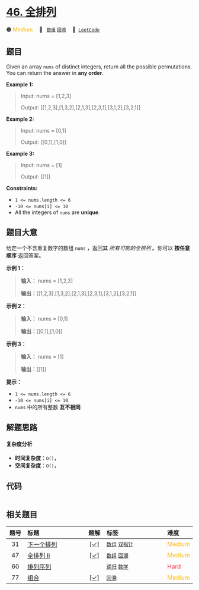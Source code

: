 # [46. 全排列](https://leetcode.com/problems/permutations)

🟠 <font color=#ffb800>Medium</font>&emsp; 🔖&ensp; [`数组`](/tag/array.md) [`回溯`](/tag/backtracking.md)&emsp; 🔗&ensp;[`LeetCode`](https://leetcode.com/problems/permutations)

## 题目

Given an array `nums` of distinct integers, return all the possible
permutations. You can return the answer in **any order**.



**Example 1:**

> Input: nums = [1,2,3]
> 
> Output: [[1,2,3],[1,3,2],[2,1,3],[2,3,1],[3,1,2],[3,2,1]]

**Example 2:**

> Input: nums = [0,1]
> 
> Output: [[0,1],[1,0]]

**Example 3:**

> Input: nums = [1]
> 
> Output: [[1]]

**Constraints:**

  * `1 <= nums.length <= 6`
  * `-10 <= nums[i] <= 10`
  * All the integers of `nums` are **unique**.


## 题目大意

给定一个不含重复数字的数组 `nums` ，返回其 _所有可能的全排列_ 。你可以 **按任意顺序** 返回答案。



**示例 1：**

> 
> 
> 
> 
> 
> **输入：** nums = [1,2,3]
> 
> **输出：**[[1,2,3],[1,3,2],[2,1,3],[2,3,1],[3,1,2],[3,2,1]]
> 
> 

**示例 2：**

> 
> 
> 
> 
> 
> **输入：** nums = [0,1]
> 
> **输出：**[[0,1],[1,0]]
> 
> 

**示例 3：**

> 
> 
> 
> 
> 
> **输入：** nums = [1]
> 
> **输出：**[[1]]
> 
> 



**提示：**

  * `1 <= nums.length <= 6`
  * `-10 <= nums[i] <= 10`
  * `nums` 中的所有整数 **互不相同**


## 解题思路

#### 复杂度分析

- **时间复杂度**：`O()`，
- **空间复杂度**：`O()`，

## 代码

```javascript

```

## 相关题目

<!-- prettier-ignore -->
| 题号 | 标题 | 题解 | 标签 | 难度 |
| :------: | :------ | :------: | :------ | :------ |
| 31 | [下一个排列](https://leetcode.com/problems/next-permutation) | [[✓]](/problem/0031.md) |  [`数组`](/tag/array.md) [`双指针`](/tag/two-pointers.md) | <font color=#ffb800>Medium</font> |
| 47 | [全排列 II](https://leetcode.com/problems/permutations-ii) | [[✓]](/problem/0047.md) |  [`数组`](/tag/array.md) [`回溯`](/tag/backtracking.md) | <font color=#ffb800>Medium</font> |
| 60 | [排列序列](https://leetcode.com/problems/permutation-sequence) |  |  [`递归`](/tag/recursion.md) [`数学`](/tag/math.md) | <font color=#ff334b>Hard</font> |
| 77 | [组合](https://leetcode.com/problems/combinations) | [[✓]](/problem/0077.md) |  [`回溯`](/tag/backtracking.md) | <font color=#ffb800>Medium</font> |

<style>
.blue {
    background-color: #096dd9;
    padding: 0.25rem 0.5rem;
    margin: 0;
    font-size: 0.85em;
    border-radius: 3px;
    color: white;
    font-weight: 500;
}
table th:first-of-type { width: 10%; }
table th:nth-of-type(2) { width: 35%; }
table th:nth-of-type(3) { width: 10%; }
table th:nth-of-type(4) { width: 35%; }
table th:nth-of-type(5) { width: 10%; }
</style>
